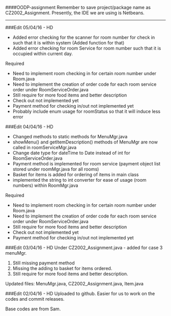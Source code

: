 ####OODP-assignment
Remember to save project/package name as CZ2002_Assignment.
Presently, the IDE we are using is Netbeans.

---
###Edit 05/04/16 - HD
- Added error checking for the scanner for room number for check in such that it is within system (Added function for that)
- Added error checking for room Service for room number such that it is occupied within current day.

Required
- Need to implement room checking in for certain room number under Room.java
- Need to implement the creation of order code for each room service order under RoomServiceOrder.java
- Still require for more food items and better description
- Check out not implemented yet
- Payment method for checking in/out not implemented yet
- Probably include enum usage for roomStatus so that it will induce less error


###Edit 04/04/16 - HD
- Changed methods to static methods for MenuMgr.java
- showMenu() and getItemDescription() methods of MenuMgr are now called in roomServiceMgr.java
- Change date type for dateTime to Date instead of int for RoomServiceOrder.java
- Payment method is implemented for room service (payment object list stored under roomMgr.java for all rooms)
- Basket for items is added for ordering of items in main class
- implemented the string to int converter for ease of usage (room numbers) within RoomMgr.java

Required
- Need to implement room checking in for certain room number under Room.java
- Need to implement the creation of order code for each room service order under RoomServiceOrder.java
- Still require for more food items and better description
- Check out not implemented yet
- Payment method for checking in/out not implemented yet


###Edit 03/04/16 - HD
Under CZ2002_Assignment.java - added for case 3 menuMgr.
  
1. Still missing payment method
2. Missing the adding to basket for items ordered.
3. Still require for more food items and better description.

Updated files: MenuMgr.java, CZ2002_Assignment.java, Item.java

###Edit 02/04/16 - HD
Uploaded to github. Easier for us to work on the codes and commit releases.

Base codes are from Sam.

